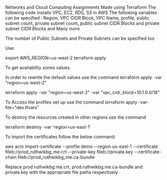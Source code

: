 Networks and Cloud Computing Assignments
Made using Terraform 
The following code installs VPC, EC2, RDS, S3 in AWS
The following variables can be specified : Region, VPC CIDR Block, VPC Name, profile, public subnet count, private subnet count, public subnet CIDR Blocks and private subnet CIDR Blocks and Many more

The number of Public Subnets and Private Subnets can be specified too

Use:

export AWS_REGION=us-west-2
terraform apply

To get availability zones values.

In order to rewrite the default values use the command
terraform apply -var "region=us-west-2"

terraform apply -var "region=us-west-2" -var "vpc_cidr_block=10.1.0.0/16"

To Access the profiles set up use the command
terraform apply -var-file="dev.tfvars"

To destroy the resources created in other regions use the command

terraform destroy -var 'region=us-east-1'

To import the certificates follow the below command:

aws acm import-certificate --profile demo --region us-east-1 --certificate fileb://prod_ruthwikbg_me.crt --private-key fileb://private.key --certificate-chain fileb://prod_ruthwikbg_me.ca-bundle

Replace  prod.ruthwikbg.me.crt, prod.ruthwikbg.me.ca-bundle and private.key with the appropriate file paths respectively.
